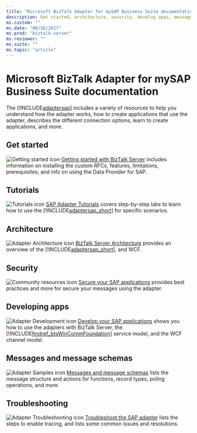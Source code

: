 ```yaml
---
title: "Microsoft BizTalk Adapter for mySAP Business Suite documentation"
description: Get started, architecture, security, develop apps, message schemas, and troubleshoot the mySAP adapter in BizTalk Adapter Pack
ms.custom: ""
ms.date: "08/16/2017"
ms.prod: "biztalk-server"
ms.reviewer: ""
ms.suite: ""
ms.topic: "article"
---
```

# Microsoft BizTalk Adapter for mySAP Business Suite documentation
The [!INCLUDE[adaptersap](../../includes/adaptersap-md.md)] includes a variety of resources to help you understand how the adapter works, how to create applications that use the adapter, describes the different connection options, learn to create applications, and more.

## Get started
![Getting started icon](../../adapters-and-accelerators/adapter-oracle-database/media/f397b0c1-6fe1-4247-a868-9efcab4a5f55.gif "f397b0c1-6fe1-4247-a868-9efcab4a5f55") [Getting started with BizTalk Server](../../core/getting-started-with-biztalk-server.md) includes information on installing the custom RFCs, features, limitations, prerequisites, and info on using the Data Provider for SAP.
  
## Tutorials    

![Tutorials icon](../../adapters-and-accelerators/adapter-oracle-database/media/endtoendtutorials.gif "EndtoEndtutorials") [SAP Adapter Tutorials](../../adapters-and-accelerators/adapter-sap/sap-adapter-tutorials.md) covers step-by-step labs to learn how to use the [!INCLUDE[adaptersap_short](../../includes/adaptersap-short-md.md)] for specific scenarios.

## Architecture  
![Adapter Architecture icon](../../adapters-and-accelerators/adapter-oracle-database/media/4af6a1c5-948f-4bf7-bb56-4d63a47f4825.gif "4af6a1c5-948f-4bf7-bb56-4d63a47f4825") [BizTalk Server Architecture](../../core/biztalk-server-architecture.md) provides an overview of the [!INCLUDE[adaptersap_short](../../includes/adaptersap-short-md.md)], and WCF.

## Security
![Community resources icon](../../adapters-and-accelerators/adapter-oracle-database/media/community.gif "Community") [Secure your SAP applications](../../adapters-and-accelerators/adapter-sap/secure-your-sap-applications.md) provides best practices and more for secure your messages using the adapter.

## Developing apps
![Adapter Development icon](../../adapters-and-accelerators/adapter-oracle-database/media/44af70c9-cab1-4201-9912-d115cbc7e16f.gif "44af70c9-cab1-4201-9912-d115cbc7e16f") [Develop your SAP applications](../../adapters-and-accelerators/adapter-sap/develop-your-sap-applications.md) shows you how to use the adapters with BizTalk Server, the [!INCLUDE[firstref_btsWinCommFoundation](../../includes/firstref-btswincommfoundation-md.md)] service model, and the WCF channel model.

## Messages and message schemas
![Adapter Samples icon](../../adapters-and-accelerators/adapter-sap/media/2e8eba6a-6ba1-431e-9e0a-f0f45e036e8a.gif "2e8eba6a-6ba1-431e-9e0a-f0f45e036e8a") [Messages and message schemas](messages-and-message-schemas-for-biztalk-adapter-for-mysap-business-suite.md) lists the message structure and actions for functions, record types, poling operations, and more.

## Troubleshooting
![Adapter Troubleshooting icon](../../adapters-and-accelerators/adapter-oracle-database/media/383a7392-2eb9-485d-b6a8-0187cd5c709d.gif "383a7392-2eb9-485d-b6a8-0187cd5c709d") [Troubleshoot the SAP adapter](../../adapters-and-accelerators/adapter-sap/troubleshoot-the-sap-adapter.md) lists the steps to enable tracing, and lists some common issues and resolutions. 


